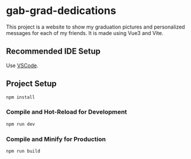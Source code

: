 # gab-grad-dedications

This project is a website to show my graduation pictures and personalized messages for each of my friends. It is made using Vue3 and Vite.

## Recommended IDE Setup

Use [VSCode](https://code.visualstudio.com/).

## Project Setup

```sh
npm install
```

### Compile and Hot-Reload for Development

```sh
npm run dev
```

### Compile and Minify for Production

```sh
npm run build
```
